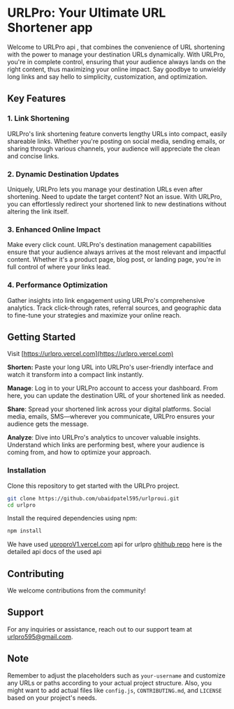 
# URLPro: Your Ultimate URL Shortener app

Welcome to URLPro api , that combines the convenience of URL shortening with the power to manage your destination URLs dynamically. With URLPro, you're in complete control, ensuring that your audience always lands on the right content, thus maximizing your online impact. Say goodbye to unwieldy long links and say hello to simplicity, customization, and optimization.

## Key Features

### 1. Link Shortening
URLPro's link shortening feature converts lengthy URLs into compact, easily shareable links. Whether you're posting on social media, sending emails, or sharing through various channels, your audience will appreciate the clean and concise links.

### 2. Dynamic Destination Updates
Uniquely, URLPro lets you manage your destination URLs even after shortening. Need to update the target content? Not an issue. With URLPro, you can effortlessly redirect your shortened link to new destinations without altering the link itself.

### 3. Enhanced Online Impact
Make every click count. URLPro's destination management capabilities ensure that your audience always arrives at the most relevant and impactful content. Whether it's a product page, blog post, or landing page, you're in full control of where your links lead.

### 4. Performance Optimization
Gather insights into link engagement using URLPro's comprehensive analytics. Track click-through rates, referral sources, and geographic data to fine-tune your strategies and maximize your online reach.

## Getting Started
Visit [https://urlpro.vercel.com](https://urlpro.vercel.com) 

**Shorten:** Paste your long URL into URLPro's user-friendly interface and watch it transform into a compact link instantly.

**Manage**: Log in to your URLPro account to access your dashboard. From here, you can update the destination URL of your shortened link as needed.

**Share**: Spread your shortened link across your digital platforms. Social media, emails, SMS—wherever you communicate, URLPro ensures your audience gets the message.

**Analyze**: Dive into URLPro's analytics to uncover valuable insights. Understand which links are performing best, where your audience is coming from, and how to optimize your approach.
### Installation

Clone this repository to get started with the URLPro project.

```bash
git clone https://github.com/ubaidpatel595/urlproui.git
cd urlpro
```
Install the required dependencies using npm:
```bash
npm install
```
We have used [uproproV1.vercel.com](https://urlprov1.vercel.app/) api for urlpro 
[ghithub repo](https://github.com/ubaidpatel595/urlproapi.git) here is the detailed api docs of the used api
 
## Contributing
We welcome contributions from the community!

## Support
For any inquiries or assistance, reach out to our support team at urlpro595@gmail.com.

## Note
Remember to adjust the placeholders such as `your-username` and customize any URLs or paths according to your actual project structure. Also, you might want to add actual files like `config.js`, `CONTRIBUTING.md`, and `LICENSE` based on your project's needs.
